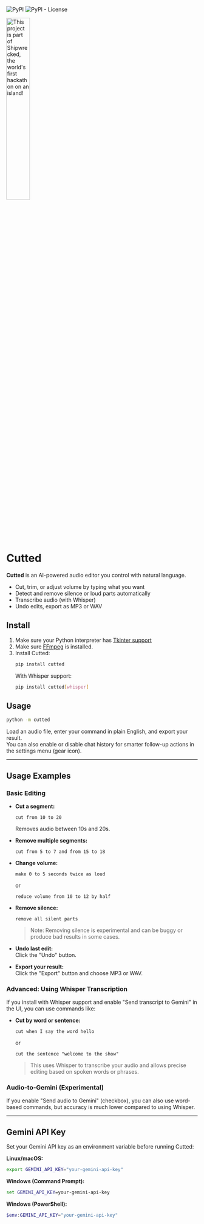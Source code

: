 ![PyPI](https://img.shields.io/pypi/v/cutted?color=blue)
![PyPI - License](https://img.shields.io/pypi/l/lyriks-video)


<div align="left">
  <a href="https://shipwrecked.hackclub.com/?t=ghrm" target="_blank">
    <img src="https://hc-cdn.hel1.your-objectstorage.com/s/v3/739361f1d440b17fc9e2f74e49fc185d86cbec14_badge.png" 
         alt="This project is part of Shipwrecked, the world's first hackathon on an island!" 
         style="width: 35%;">
  </a>
</div>


# Cutted

**Cutted** is an AI-powered audio editor you control with natural language.

- Cut, trim, or adjust volume by typing what you want
- Detect and remove silence or loud parts automatically
- Transcribe audio (with Whisper)
- Undo edits, export as MP3 or WAV

## Install

1. Make sure your Python interpreter has [Tkinter support](https://stackoverflow.com/questions/5459444/tkinter-python-may-not-be-configured-for-tk)
2. Make sure [FFmpeg](https://ffmpeg.org/) is installed.
3. Install Cutted:
   ```bash
   pip install cutted
   ```
   With Whisper support:
   ```bash
   pip install cutted[whisper]
   ```

## Usage

```bash
python -m cutted
```
Load an audio file, enter your command in plain English, and export your result.  
You can also enable or disable chat history for smarter follow-up actions in the settings menu (gear icon).

---

## Usage Examples

### Basic Editing

- **Cut a segment:**
  ```
  cut from 10 to 20
  ```
  Removes audio between 10s and 20s.

- **Remove multiple segments:**
  ```
  cut from 5 to 7 and from 15 to 18
  ```

- **Change volume:**
  ```
  make 0 to 5 seconds twice as loud
  ```
  or
  ```
  reduce volume from 10 to 12 by half
  ```

- **Remove silence:**
  ```
  remove all silent parts
  ```
  > Note: Removing silence is experimental and can be buggy or produce bad results in some cases.

- **Undo last edit:**  
  Click the "Undo" button.

- **Export your result:**  
  Click the "Export" button and choose MP3 or WAV.

### Advanced: Using Whisper Transcription

If you install with Whisper support and enable "Send transcript to Gemini" in the UI, you can use commands like:

- **Cut by word or sentence:**
  ```
  cut when I say the word hello
  ```
  or
  ```
  cut the sentence "welcome to the show"
  ```
  > This uses Whisper to transcribe your audio and allows precise editing based on spoken words or phrases.

### Audio-to-Gemini (Experimental)

If you enable "Send audio to Gemini" (checkbox), you can also use word-based commands, but accuracy is much lower compared to using Whisper.

---

## Gemini API Key

Set your Gemini API key as an environment variable before running Cutted:

**Linux/macOS:**
```bash
export GEMINI_API_KEY="your-gemini-api-key"
```

**Windows (Command Prompt):**
```cmd
set GEMINI_API_KEY=your-gemini-api-key
```

**Windows (PowerShell):**
```powershell
$env:GEMINI_API_KEY="your-gemini-api-key"
```
